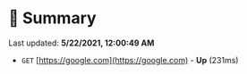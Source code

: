 # 📖 Summary
Last updated: **5/22/2021, 12:00:49 AM**

- `GET` [https://google.com](https://google.com) - **Up** (231ms)
